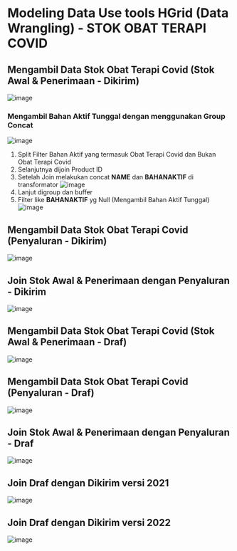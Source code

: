 # Modeling Data Use tools HGrid (Data Wrangling) - STOK OBAT TERAPI COVID

## Mengambil Data Stok Obat Terapi Covid (Stok Awal & Penerimaan - Dikirim)

![image](https://user-images.githubusercontent.com/101076043/205570373-89c24f1d-8951-4761-ab97-b00334ed76e8.png)

### Mengambil Bahan Aktif Tunggal dengan menggunakan Group Concat
![image](https://user-images.githubusercontent.com/101076043/205576858-192f8663-004a-4114-9ed8-17c5e56f3dea.png)
1. Split Filter Bahan Aktif yang termasuk Obat Terapi Covid dan Bukan Obat Terapi Covid
2. Selanjutnya dijoin Product ID
3. Setelah Join melakukan concat **NAME** dan **BAHANAKTIF** di transformator
    ![image](https://user-images.githubusercontent.com/101076043/205578570-d81f302a-b614-4c90-9e9b-ec25eaa8a961.png)
4. Lanjut digroup dan buffer
5. Filter like **BAHANAKTIF** yg Null (Mengambil Bahan Aktif Tunggal)
    ![image](https://user-images.githubusercontent.com/101076043/205578782-f1868a8e-423e-4025-b6da-e0def3b799ad.png)

## Mengambil Data Stok Obat Terapi Covid (Penyaluran - Dikirim)

![image](https://user-images.githubusercontent.com/101076043/205570814-f89c6874-b217-4e79-94f1-40a19ae25d50.png)

## Join Stok Awal & Penerimaan dengan Penyaluran - Dikirim

![image](https://user-images.githubusercontent.com/101076043/205570914-ade88b87-d160-430b-b9c1-687a1cf926a5.png)

## Mengambil Data Stok Obat Terapi Covid (Stok Awal & Penerimaan - Draf)
![image](https://user-images.githubusercontent.com/101076043/205571787-296e636f-d69f-41c6-a97d-38668ca4ca52.png)

## Mengambil Data Stok Obat Terapi Covid (Penyaluran - Draf)
![image](https://user-images.githubusercontent.com/101076043/205571982-269c8ce9-edef-4507-b885-08077d11855a.png)

## Join Stok Awal & Penerimaan dengan Penyaluran - Draf
![image](https://user-images.githubusercontent.com/101076043/205573509-0a5c68ad-815e-4a7f-b5d2-cbeff7e53b32.png)

## Join Draf dengan Dikirim versi 2021
![image](https://user-images.githubusercontent.com/101076043/205571558-08b15621-4ab5-4019-9064-2a4f7ef4ed5c.png)

## Join Draf dengan Dikirim versi 2022
![image](https://user-images.githubusercontent.com/101076043/205571460-529b1ea2-8fb0-4906-8d07-0151f7dffcdd.png)


